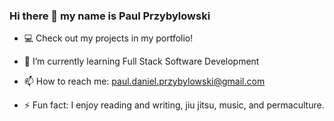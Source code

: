 ### Hi there 👋  my name is Paul Przybylowski


- 💻 Check out my projects in my portfolio!

- 🌱 I’m currently learning Full Stack Software Development 

- 📫 How to reach me:  paul.daniel.przybylowski@gmail.com

- ⚡ Fun fact: I enjoy reading and writing, jiu jitsu, music, and permaculture.

